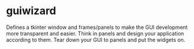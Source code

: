 # guiwizard
Defines a tkinter window and frames/panels to make the GUI development more transparent and easier.      Think in panels and design your application according to them. Tear down your GUI to panels and put the widgets on.
